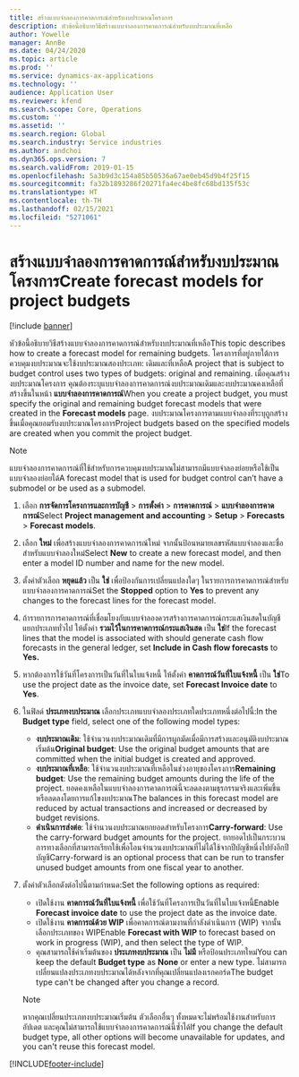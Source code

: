 ```yaml
---
title: สร้างแบบจำลองการคาดการณ์สำหรับงบประมาณโครงการ
description: หัวข้อนี้อธิบายวิธีสร้างแบบจำลองการคาดการณ์สำหรับงบประมาณที่เหลือ
author: Yowelle
manager: AnnBe
ms.date: 04/24/2020
ms.topic: article
ms.prod: ''
ms.service: dynamics-ax-applications
ms.technology: ''
audience: Application User
ms.reviewer: kfend
ms.search.scope: Core, Operations
ms.custom: ''
ms.assetid: ''
ms.search.region: Global
ms.search.industry: Service industries
ms.author: andchoi
ms.dyn365.ops.version: 7
ms.search.validFrom: 2019-01-15
ms.openlocfilehash: 5a3b9d3c154a85b50536a67ae0eb45d9b4f25f15
ms.sourcegitcommit: fa32b1893286f20271fa4ec4be8fc68bd135f53c
ms.translationtype: HT
ms.contentlocale: th-TH
ms.lasthandoff: 02/15/2021
ms.locfileid: "5271061"
---
```

# <a name="create-forecast-models-for-project-budgets"></a><span data-ttu-id="7c783-103">สร้างแบบจำลองการคาดการณ์สำหรับงบประมาณโครงการ</span><span class="sxs-lookup"><span data-stu-id="7c783-103">Create forecast models for project budgets</span></span> 

[!include [banner](../includes/banner.md)]

<span data-ttu-id="7c783-104">หัวข้อนี้อธิบายวิธีสร้างแบบจำลองการคาดการณ์สำหรับงบประมาณที่เหลือ</span><span class="sxs-lookup"><span data-stu-id="7c783-104">This topic describes how to create a forecast model for remaining budgets.</span></span> <span data-ttu-id="7c783-105">โครงการที่อยู่ภายใต้การควบคุมงบประมาณจะใช้งบประมาณสองประเภท: เดิมและที่เหลือ</span><span class="sxs-lookup"><span data-stu-id="7c783-105">A project that is subject to budget control uses two types of budgets: original and remaining.</span></span> <span data-ttu-id="7c783-106">เมื่อคุณสร้างงบประมาณโครงการ คุณต้องระบุแบบจำลองการคาดการณ์งบประมาณเดิมและงบประมาณคงเหลือที่สร้างขึ้นในหน้า **แบบจำลองการคาดการณ์**</span><span class="sxs-lookup"><span data-stu-id="7c783-106">When you create a project budget, you must specify the original and remaining budget forecast models that were created in the **Forecast models** page.</span></span> <span data-ttu-id="7c783-107">งบประมาณโครงการตามแบบจำลองที่ระบุถูกสร้างขึ้นเมื่อคุณยอมรับงบประมาณโครงการ</span><span class="sxs-lookup"><span data-stu-id="7c783-107">Project budgets based on the specified models are created when you commit the project budget.</span></span>

> [!NOTE]
> <span data-ttu-id="7c783-108">แบบจำลองการคาดการณ์ที่ใช้สำหรับการควบคุมงบประมาณไม่สามารถมีแบบจำลองย่อยหรือใช้เป็นแบบจำลองย่อยได้</span><span class="sxs-lookup"><span data-stu-id="7c783-108">A forecast model that is used for budget control can’t have a submodel or be used as a submodel.</span></span>

1. <span data-ttu-id="7c783-109">เลือก **การจัดการโครงการและการบัญชี** > **การตั้งค่า** > **การคาดการณ์**  > **แบบจำลองการคาดการณ์**</span><span class="sxs-lookup"><span data-stu-id="7c783-109">Select **Project management and accounting** > **Setup** > **Forecasts**  > **Forecast models**.</span></span>
2. <span data-ttu-id="7c783-110">เลือก **ใหม่** เพื่อสร้างแบบจำลองการคาดการณ์ใหม่ จากนั้นป้อนหมายเลขรหัสแบบจำลองและชื่อสำหรับแบบจำลองใหม่</span><span class="sxs-lookup"><span data-stu-id="7c783-110">Select **New** to create a new forecast model, and then enter a model ID number and name for the new model.</span></span> 
3. <span data-ttu-id="7c783-111">ตั้งค่าตัวเลือก **หยุดแล้ว** เป็น **ใช่** เพื่อป้องกันการเปลี่ยนแปลงใดๆ ในรายการการคาดการณ์สำหรับแบบจำลองการคาดการณ์</span><span class="sxs-lookup"><span data-stu-id="7c783-111">Set the **Stopped** option to **Yes** to prevent any changes to the forecast lines for the forecast model.</span></span> 
4. <span data-ttu-id="7c783-112">ถ้ารายการการคาดการณ์ที่เชื่อมโยงกับแบบจำลองควรสร้างการคาดการณ์กระแสเงินสดในบัญชีแยกประเภททั่วไป ให้ตั้งค่า **รวมไว้ในการคาดการณ์กระแสเงินสด** เป็น **ใช่**</span><span class="sxs-lookup"><span data-stu-id="7c783-112">If the forecast lines that the model is associated with should generate cash flow forecasts in the general ledger, set **Include in Cash flow forecasts** to **Yes.**</span></span> 
5. <span data-ttu-id="7c783-113">หากต้องการใช้วันที่โครงการเป็นวันที่ในใบแจ้งหนี้ ให้ตั้งค่า **คาดการณ์วันที่ใบแจ้งหนี้** เป็น **ใช่**</span><span class="sxs-lookup"><span data-stu-id="7c783-113">To use the project date as the invoice date, set **Forecast Invoice date** to **Yes**.</span></span> 
6. <span data-ttu-id="7c783-114">ในฟิลด์ **ประเภทงบประมาณ** เลือกประเภทแบบจำลองประเภทใดประเภทหนึ่งต่อไปนี้:</span><span class="sxs-lookup"><span data-stu-id="7c783-114">In the **Budget type** field, select one of the following model types:</span></span>

   - <span data-ttu-id="7c783-115">**งบประมาณเดิม**: ใช้จำนวนงบประมาณเดิมที่มีการผูกมัดเมื่อมีการสร้างและอนุมัติงบประมาณเริ่มต้น</span><span class="sxs-lookup"><span data-stu-id="7c783-115">**Original budget**: Use the original budget amounts that are committed when the initial budget is created and approved.</span></span>
   - <span data-ttu-id="7c783-116">**งบประมาณที่เหลือ**: ใช้จำนวนงบประมาณที่เหลือในช่วงอายุของโครงการ</span><span class="sxs-lookup"><span data-stu-id="7c783-116">**Remaining budget**: Use the remaining budget amounts during the life of the project.</span></span> <span data-ttu-id="7c783-117">ยอดคงเหลือในแบบจำลองการคาดการณ์นี้จะลดลงตามธุรกรรมจริงและเพิ่มขึ้นหรือลดลงโดยการแก้ไขงบประมาณ</span><span class="sxs-lookup"><span data-stu-id="7c783-117">The balances in this forecast model are reduced by actual transactions and increased or decreased by budget revisions.</span></span>
   - <span data-ttu-id="7c783-118">**ดำเนินการส่งต่อ**: ใช้จำนวนงบประมาณยกยอดสำหรับโครงการ</span><span class="sxs-lookup"><span data-stu-id="7c783-118">**Carry-forward**: Use the carry-forward budget amounts for the project.</span></span> <span data-ttu-id="7c783-119">ยกยอดไปเป็นกระบวนการทางเลือกที่สามารถเรียกใช้เพื่อโอนจำนวนงบประมาณที่ไม่ได้ใช้จากปีบัญชีหนึ่งไปยังอีกปีบัญชี</span><span class="sxs-lookup"><span data-stu-id="7c783-119">Carry-forward is an optional process that can be run to transfer unused budget amounts from one fiscal year to another.</span></span>

7. <span data-ttu-id="7c783-120">ตั้งค่าตัวเลือกดังต่อไปนี้ตามกำหนด:</span><span class="sxs-lookup"><span data-stu-id="7c783-120">Set the following options as required:</span></span>

   - <span data-ttu-id="7c783-121">เปิดใช้งาน **คาดการณ์วันที่ใบแจ้งหนี้** เพื่อใช้วันที่โครงการเป็นวันที่ในใบแจ้งหนี้</span><span class="sxs-lookup"><span data-stu-id="7c783-121">Enable **Forecast invoice date** to use the project date as the invoice date.</span></span>
   - <span data-ttu-id="7c783-122">เปิดใช้งาน **คาดการณ์ด้วย WIP** เพื่อคาดการณ์ตามงานที่กำลังดำเนินการ (WIP) จากนั้นเลือกประเภทของ WIP</span><span class="sxs-lookup"><span data-stu-id="7c783-122">Enable **Forecast with WIP** to forecast based on work in progress (WIP), and then select the type of WIP.</span></span> 
   - <span data-ttu-id="7c783-123">คุณสามารถใช้ค่าเริ่มต้นของ **ประเภทงบประมาณ** เป็น **ไม่มี** หรือป้อนประเภทใหม่</span><span class="sxs-lookup"><span data-stu-id="7c783-123">You can keep the default **Budget type** as **None** or enter a new type.</span></span> <span data-ttu-id="7c783-124">ไม่สามารถเปลี่ยนแปลงประเภทงบประมาณได้หลังจากที่คุณเปลี่ยนแปลงเรกคอร์ด</span><span class="sxs-lookup"><span data-stu-id="7c783-124">The budget type can't be changed after you change a record.</span></span>     
    > [!NOTE]
    > <span data-ttu-id="7c783-125">หากคุณเปลี่ยนประเภทงบประมาณเริ่มต้น ตัวเลือกอื่นๆ ทั้งหมดจะไม่พร้อมใช้งานสำหรับการอัปเดต และคุณไม่สามารถใช้แบบจำลองการคาดการณ์นี้ซ้ำได้</span><span class="sxs-lookup"><span data-stu-id="7c783-125">If you change the default budget type, all other options will become unavailable for updates, and you can't reuse this forecast model.</span></span> 
   


 



[!INCLUDE[footer-include](../includes/footer-banner.md)]